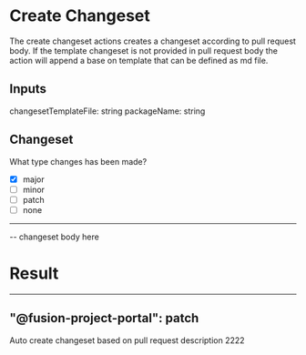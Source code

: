 # Create Changeset


The create changeset actions creates a changeset according to pull request body.
If the template changeset is not provided in pull request body the action will append a base on 
template that can be defined as md file. 

## Inputs

changesetTemplateFile: string
packageName: string

## Changeset

What type changes has been made?
- [x] major
- [ ] minor
- [ ] patch
- [ ] none

---

-- changeset body here






# Result 

---
"@fusion-project-portal": patch
---

Auto create changeset based on pull request description 2222
